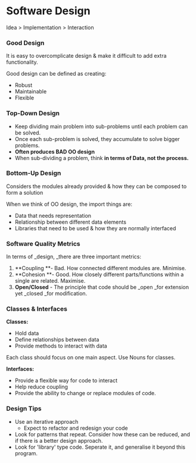 # Software Design

Idea &gt; Implementation &gt; Interaction

### Good Design

It is easy to overcomplicate design & make it difficult to add extra functionality.

Good design can be defined as creating:

* Robust
* Maintainable
* Flexible

### Top-Down Design

* Keep dividing main problem into sub-problems until each problem can be solved.
* Once each sub-problem is solved, they accumulate to solve bigger problems.
* **Often produces BAD OO design**
* When sub-dividing a problem, think **in terms of Data, not the process.**

### Bottom-Up Design

Considers the modules already provided & how they can be composed to form a solution

When we think of OO design, the import things are:

* Data that needs representation
* Relationship between different data elements
* Libraries that need to be used & how they are normally interfaced

### Software Quality Metrics

In terms of \_design, \_there are three important metrics:

1. **Coupling **- Bad. How connected different modules are. Minimise.
2. **Cohesion **- Good. How closely different parts/functions within a single are related. Maximise.
3. **Open/Closed** - The principle that code should be \_open \_for extension yet \_closed \_for modification.

### Classes & Interfaces

**Classes:**

* Hold data
* Define relationships between data
* Provide methods to interact with data

Each class should focus on one main aspect. Use Nouns for classes.

**Interfaces:**

* Provide a flexible way for code to interact
* Help reduce coupling
* Provide the ability to change or replace modules of code.

### Design Tips

* Use an iterative approach
  * Expect to refactor and redesign your code
* Look for patterns that repeat. Consider how these can be reduced, and if there is a better design approach.
* Look for 'library' type code. Seperate it, and generalise it beyond this program.



